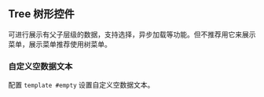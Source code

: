 <div class="demo-header">
<p class="overviewicon">
  <span class="wapi-navigation-tree"/>
</p>

## Tree 树形控件

<nova-uxlink widget-name="Tree"></nova-uxlink>

可进行展示有父子层级的数据，支持选择，异步加载等功能。但不推荐用它来展示菜单，展示菜单推荐使用树菜单。
</div>

### 自定义空数据文本

配置 `template #empty` 设置自定义空数据文本。

<nova-demo-view link="tree/custom-empty-text"></nova-demo-view>

<br>
